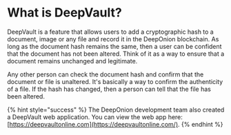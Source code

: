 # What is DeepVault?

DeepVault is a feature that allows users to add a cryptographic hash to a document, image or any file and record it in the DeepOnion blockchain. As long as the document hash remains the same, then a user can be confident that the document has not been altered. Think of it as a way to ensure that a document remains unchanged and legitimate. 

Any other person can check the document hash and confirm that the document or file is unaltered. It's basically a way to confirm the authenticity of a file. If the hash has changed, then a person can tell that the file has been altered.

{% hint style="success" %}
The DeepOnion development team also created a DeepVault web application. You can view the web app here: [https://deepvaultonline.com](https://deepvaultonline.com/).
{% endhint %}

